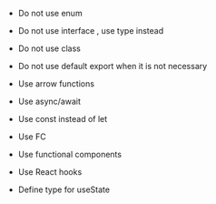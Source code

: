 - Do not use enum
- Do not use interface , use type instead
- Do not use class
- Do not use default export when it is not necessary
- Use arrow functions
- Use async/await
- Use const instead of let

- Use FC
- Use functional components
- Use React hooks
- Define type for useState
